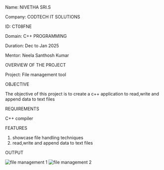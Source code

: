 Name: NIVETHA SRI.S

Company: CODTECH IT SOLUTIONS

ID: CT08FNE

Domain: C++ PROGRAMMING

Duration: Dec to Jan 2025

Mentor: Neela Santhosh Kumar

OVERVIEW OF THE PROJECT

Project: File management tool

OBJECTIVE

The objective of this project is to create a c++ application to read,write and append data to text files

REQUIREMENTS

C++ compiler

FEATURES

1. showcase file handling techniques
2. read,write and append data to text files

OUTPUT

![file management 1](https://github.com/user-attachments/assets/89e4c141-d233-46f6-bca4-d6a837449620)
![file management 2](https://github.com/user-attachments/assets/52d5cb05-28b5-46fe-a5cf-6e9b8e649f81)

